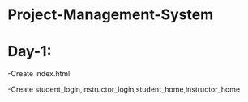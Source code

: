 # Project-Management-System
<h1>Day-1:</h1>
<p>-Create index.html</p>
<p>-Create student_login,instructor_login,student_home,instructor_home</p>